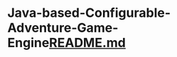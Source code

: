 # Java-based-Configurable-Adventure-Game-Engine[README.md](https://github.com/user-attachments/files/19674759/README.md)
